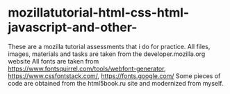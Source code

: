 # mozillatutorial-html-css-html-javascript-and-other-
These are a mozilla tutorial assessments that i do for practice. 
All files, images, materials and tasks are taken from the developer.mozilla.org website
All fonts are taken from https://www.fontsquirrel.com/tools/webfont-generator, https://www.cssfontstack.com/, https://fonts.google.com/
Some pieces of code are obtained from the html5book.ru site and modernized from myself.
